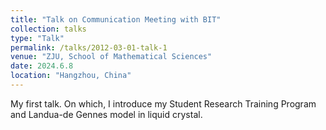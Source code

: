 ```yaml
---
title: "Talk on Communication Meeting with BIT"
collection: talks
type: "Talk"
permalink: /talks/2012-03-01-talk-1
venue: "ZJU, School of Mathematical Sciences"
date: 2024.6.8
location: "Hangzhou, China"
---
```


My first talk. On which, I introduce my Student Research Training Program and Landua-de Gennes model in liquid crystal. 
